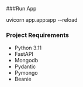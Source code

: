 ###Run App

uvicorn app.app:app --reload

### Project Requirements

- Python 3.11
- FastAPI
- Mongodb
- Pydantic
- Pymongo
- Beanie
